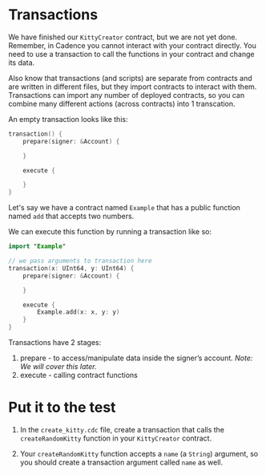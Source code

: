 # Transactions

We have finished our `KittyCreator` contract, but we are not yet done. Remember, in Cadence you cannot interact with your contract directly. You need to use a transaction to call the functions in your contract and change its data.

Also know that transactions (and scripts) are separate from contracts and are written in different files, but they import contracts to interact with them. Transactions can import any number of deployed contracts, so you can combine many different actions (across contracts) into 1 transcation.

An empty transaction looks like this:

```swift
transaction() {
    prepare(signer: &Account) {

    }

    execute {

    }
}
```

Let's say we have a contract named `Example` that has a public function named `add` that accepts two numbers.

We can execute this function by running a transaction like so:

```swift
import "Example"

// we pass arguments to transaction here
transaction(x: UInt64, y: UInt64) {
    prepare(signer: &Account) {

    }

    execute {
        Example.add(x: x, y: y)
    }
}
```

Transactions have 2 stages:

1. prepare - to access/manipulate data inside the signer’s account. _Note: We will cover this later._
2. execute - calling contract functions

# Put it to the test

1. In the `create_kitty.cdc` file, create a transaction that calls the `createRandomKitty` function in your `KittyCreator` contract.

2. Your `createRandomKitty` function accepts a `name` (a `String`) argument, so you should create a transaction argument called `name` as well.
